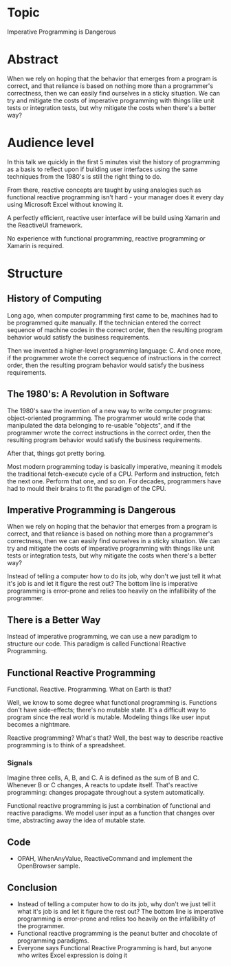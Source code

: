 # Topic

Imperative Programming is Dangerous

# Abstract

When we rely on hoping that the behavior that emerges from a program is correct, 
and that reliance is based on nothing more than a programmer's correctness, then
we can easily find ourselves in a sticky situation. We can try and mitigate the
costs of imperative programming with things like unit tests or integration tests,
but why mitigate the costs when there's a better way?

# Audience level

In this talk we quickly in the first 5 minutes visit the history of programming as a basis to reflect upon if building user interfaces using the same techniques from the 1980's is still the right thing to do.

From there, reactive concepts are taught by using analogies such as functional reactive programming isn't hard - your manager does it every day using Microsoft Excel without knowing it.

A perfectly efficient, reactive user interface will be build using Xamarin and the ReactiveUI framework.

No experience with functional programming, reactive programming or Xamarin is required. 

# Structure

## History of Computing

Long ago, when computer programming first came to be, machines had to be programmed quite manually. If the technician entered the correct sequence of machine codes in the correct order, then the resulting program behavior would satisfy the business requirements.

Then we invented a higher-level programming language: C. And once more, if the programmer wrote the correct sequence of instructions in the correct order, then the resulting program behavior would satisfy the business requirements.

## The 1980's: A Revolution in Software

The 1980's saw the invention of a new way to write computer programs: object-oriented programming. The programmer would write code that manipulated the data belonging to re-usable "objects", and if the programmer wrote the correct instructions in the correct order, then the resulting program behavior would satisfy the business requirements.

After that, things got pretty boring.

Most modern programming today is basically imperative, meaning it models the traditional fetch-execute cycle of a CPU. Perform and instruction, fetch the next one. Perform that one, and so on. For decades, programmers have had to mould their brains to fit the paradigm of the CPU.

## Imperative Programming is Dangerous

When we rely on hoping that the behavior that emerges from a program is correct, and that reliance is based on nothing more than a programmer's correctness, then we can easily find ourselves in a sticky situation. We can try and mitigate the costs of imperative programming with things like unit tests or integration tests, but why mitigate the costs when there's a better way?

Instead of telling a computer how to do its job, why don't we just tell it what it's job is and let it figure the rest out? The bottom line is imperative programming is error-prone and relies too heavily on the infallibility of the programmer.

## There is a Better Way

Instead of imperative programming, we can use a new paradigm to structure our code. This paradigm is called Functional Reactive Programming.

## Functional Reactive Programming

Functional. Reactive. Programming. What on Earth is that?

Well, we know to some degree what functional programming is. Functions don't have side-effects; there's no mutable state. It's a difficult way to program since the real world is mutable. Modeling things like user input becomes a nightmare.

Reactive programming? What's that? Well, the best way to describe reactive programming is to think of a spreadsheet. 

### Signals

Imagine three cells, A, B, and C. A is defined as the sum of B and C. Whenever B or C changes, A reacts to update itself. That's reactive programming: changes propagate throughout a system automatically.

Functional reactive programming is just a combination of functional and reactive paradigms. We model user input as a function that changes over time, abstracting away the idea of mutable state.

## Code
* OPAH, WhenAnyValue, ReactiveCommand and implement the OpenBrowser sample.
 
## Conclusion
* Instead of telling a computer how to do its job, why don't we just tell it what it's job is and let it figure the rest out? The bottom line is imperative programming is error-prone and relies too heavily on the infallibility of the programmer.
* Functional reactive programming is the peanut butter and chocolate of programming paradigms.
* Everyone says Functional Reactive Programming is hard, but anyone who writes Excel expression is doing it

